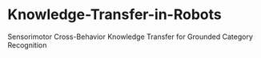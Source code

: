 # Knowledge-Transfer-in-Robots
Sensorimotor Cross-Behavior Knowledge Transfer for Grounded Category Recognition
